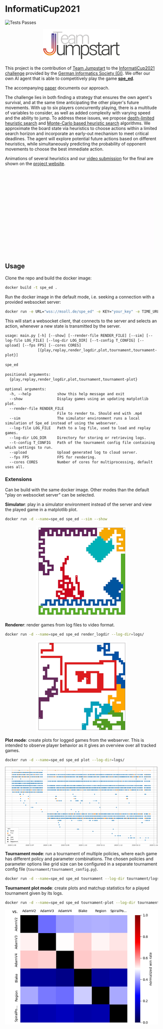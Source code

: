 # InformatiCup2021

![Tests Passes](https://github.com/TeamJumpstart/InformatiCup2021/actions/workflows/docker-build.yml/badge.svg)

<div align="center">
  <img src="images/TeamJumpstart.png" alt="Team Jumpstart" width="50%"/>
</div>

This project is the contribution of [Team Jumpstart](https://teamjumpstart.github.io/) to the [InformatiCup2021 challenge](https://raw.githubusercontent.com/informatiCup/InformatiCup2021/master/call_for_participation_a4.pdf) provided by the [German Informatics Society (GI)](https://gi.de/).
We offer our own AI agent that is able to competitively play the game [**spe_ed**](https://github.com/InformatiCup/InformatiCup2021/blob/master/spe_ed.pdf).

The accompanying [paper](https://github.com/TeamJumpstart/InformatiCup2021/releases/download/v1.0.0-submission/Informaticup2021.Theoretische.Ausarbeitung.pdf) documents our approach.

The challenge lies in both finding a strategy that ensures the own agent's survival, and at the same time anticipating the other player's future movements. With up to six players concurrently playing, there is a multitude of variables to consider, as well as added complexity with varying speed and the ability to jump. To address these issues, we propose [depth-limited heuristic search](policies/action_search.py) and [Monte-Carlo based heuristic search](heuristics/randomprobing_heuristic.py) algorithms. We approximate the board state via heuristics to choose actions within a limited search horizon and incorporate an early-out mechanism to meet critical deadlines. The agent will explore potential future actions based on different heuristics, while simultaneously predicting the probability of opponent movements to choose the best immediate action.

Animations of several heuristics and our [video submission](https://www.youtube.com/watch?v=N7uNnv-dIyM?hl=en&cc_lang_pref=en&cc=on&cc_load_policy=1) for the final are shown on the [project website](https://teamjumpstart.github.io/InformatiCup2021/).

<div align="center">
  <a href="https://teamjumpstart.github.io/InformatiCup2021/">
    <img src="images\Jumpstart_teaser.gif" alt="Team Jumpstart"/>
  </a>
</div>

## Usage

Clone the repo and build the docker image:

```sh
docker build -t spe_ed .
```

Run the docker image in the default mode, i.e. seeking a connection with a provided websocket server:

```sh
docker run -e URL="wss://msoll.de/spe_ed" -e KEY="your_key" -e TIME_URL="https://msoll.de/spe_ed_time" spe_ed
```

This will start a websocket client, that connects to the server and selects an action, whenever a new state is transmitted by the server.

```text
usage: main.py [-h] [--show] [--render-file RENDER_FILE] [--sim] [--log-file LOG_FILE] [--log-dir LOG_DIR] [--t-config T_CONFIG] [--upload] [--fps FPS] [--cores CORES]
               [{play,replay,render_logdir,plot,tournament,tournament-plot}]

spe_ed

positional arguments:
  {play,replay,render_logdir,plot,tournament,tournament-plot}

optional arguments:
  -h, --help            show this help message and exit
  --show                Display games using an updating matplotlib plot.
  --render-file RENDER_FILE
                        File to render to. Should end with .mp4
  --sim                 The simulator environment runs a local simulation of Spe_ed instead of using the webserver.
  --log-file LOG_FILE   Path to a log file, used to load and replay games.
  --log-dir LOG_DIR     Directory for storing or retrieving logs.
  --t-config T_CONFIG   Path of the tournament config file containing which settings to run.
  --upload              Upload generated log to cloud server.
  --fps FPS             FPS for rendering.
  --cores CORES         Number of cores for multiprocessing, default uses all.
```

### Extensions

Can be build with the same docker image.
Other modes than the default "play on websocket server" can be selected.

**Simulator**: play in a simulator environment instead of the server and view the played game in a matplotlib plot.

```sh
docker run -d --name=spe_ed spe_ed --sim --show
```

<div align="center">
  <img src="/images/simulator.png" alt="Simulator" style="max-width: 100%;"/>
</div>

**Renderer**: render games from log files to video format.

```sh
docker run -d --name=spe_ed spe_ed render_logdir --log-dir=logs/
```

<div align="center">
  <img src="/images/renderer.png" alt="Renderer" style="max-width: 100%;"/>
</div>

**Plot mode**: create plots for logged games from the webserver. This is intended to observe player behavior as it gives an overview over all tracked games.

```sh
docker run -d --name=spe_ed spe_ed plot --log-dir=logs/
```

<div align="center">
  <img src="/images/game-history2.png" alt="Opponents Scatterplot" style="max-width: 100%;"/>
</div>

**Tournament mode**: run a tournament of multiple policies, where each game has different policy and parameter combinations. The chosen policies and parameter options like grid size can be configured in a separate tournament config file (`tournament/tournament_config.py`).

```sh
docker run -d --name=spe_ed spe_ed tournament --log-dir tournament/logs
```

**Tournament plot mode**: create plots and matchup statistics for a played tournament given by its logs.

```sh
docker run -d --name=spe_ed spe_ed tournament-plot --log-dir tournament/logs
```

<div align="center">
  <img src="/images/matchups.png" alt="Matchup Results" style="max-width: 100%;"/>
</div>
